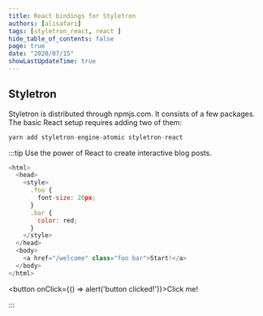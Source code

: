 ```yaml
---
title: React bindings for Styletron
authors: [alisafari]
tags: [styletron_react, react ]
hide_table_of_contents: false
page: true
date: "2020/07/15"
showLastUpdateTime: true
---
```


## Styletron
Styletron is distributed through npmjs.com. It consists of a few packages. The basic React setup requires adding two of them:

 <!-- truncate -->

```js
yarn add styletron-engine-atomic styletron-react

```

:::tip Use the power of React to create interactive blog posts.

```js
<html>
  <head>
    <style>
      .foo {
        font-size: 20px;
      }
      .bar {
        color: red;
      }
    </style>
  </head>
  <body>
    <a href="/welcome" class="foo bar">Start!</a>
  </body>
</html>
```

<button onClick={() => alert('button clicked!')}>Click me!</button>

:::
